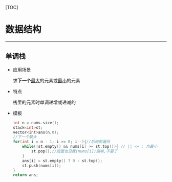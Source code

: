 [TOC]

# 数据结构

---

## 单调栈

* 应用场景

  求**下一个**<u>最大</u>的元素或<u>最小</u>的元素

* 特点

  栈里的元素时单调递增或递减的

* 模板

  ```c++
  int n = nums.size();
  stack<int>st;
  vector<int>ans(n,0);
  //下一个最大
  for(int i = n - 1; i >= 0; i--){//后向前遍历
      while(!st.empty() && nums[i] >= st.top()){ // || <= : 为最小
          st.pop();//后面也没我(nums[i])高嘛,不要了
      }
      ans[i] = st.empty() ? 0 : st.top();
      st.push(nums[i]);
  }
  return ans;
  ```

  

